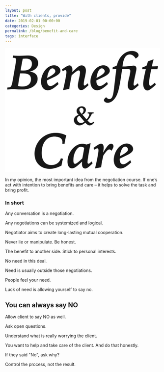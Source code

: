 ```yaml
---
layout: post
title: "With clients, provide"
date: 2019-02-01 00:00:00
categories: Design
permalink: /blog/benefit-and-care
tags: interface
---
```


<span class="p600">![benefit and care](/blog_img/advices/benefit_and_care.png)</span>

In my opinion, the most important idea from the negotiation course. If one’s act with intention to bring benefits and care – it helps to solve the task and bring profit.

### In short

Any conversation is a negotiation.

Any negotiations can be systemized and logical.

Negotiator aims to create long-lasting mutual cooperation.

Never lie or manipulate. Be honest.

The benefit to another side. Stick to personal interests.

No need in this deal.

Need is usually outside those negotiations.

People feel your need.

Luck of need is allowing yourself to say no.

## You can always say NO

Allow client to say NO as well.

Ask open questions.

Understand what is really worrying the client.

You want to help and take care of the client. And do that honestly.

If they said "No", ask why?

Control the process, not the result.

